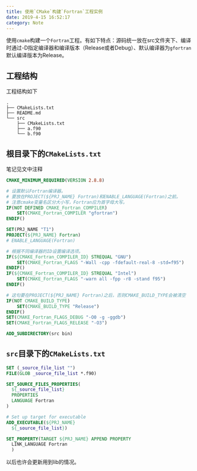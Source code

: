 ```yaml
---
title: 使用`CMake`构建`Fortran`工程实例
date: 2019-4-15 16:52:17
category: Note
---
```


使用`cmake`构建一个`Fortran`工程。有如下特点：源码统一放在src文件夹下、编译时通过-D指定编译器和编译版本（Release或者Debug）、默认编译器为`gfortran`默认编译版本为Release。

<!--more-->

## 工程结构

工程结构如下

```
.
├── CMakeLists.txt
├── README.md
└── src
    ├── CMakeLists.txt
    ├── a.f90
    └── b.f90
```

## 根目录下的`CMakeLists.txt`

笔记见文中注释

```cmake
CMAKE_MINIMUM_REQUIRED(VERSION 2.8.8)

# 设置默认Fortran编译器。
# 要放在PROJECT(${PRJ_NAME} Fortran)和ENABLE_LANGUAGE(Fortran)之前。
# 注意cmake变量名区分大小写，Fortran应为首字母大写。
IF(NOT DEFINED CMAKE_Fortran_COMPILER)
    SET(CMAKE_Fortran_COMPILER "gfortran")
ENDIF()

SET(PRJ_NAME "T1")
PROJECT(${PRJ_NAME} Fortran)
# ENABLE_LANGUAGE(Fortran)

# 根据不同编译器的ID设置编译选项。
IF(${CMAKE_Fortran_COMPILER_ID} STREQUAL "GNU")
    SET(CMAKE_Fortran_FLAGS "-Wall -cpp -fdefault-real-8 -std=f95")
ENDIF()
IF(${CMAKE_Fortran_COMPILER_ID} STREQUAL "Intel")
    SET(CMAKE_Fortran_FLAGS "-warn all -fpp -r8 -stand f95")
ENDIF()

# 这句要在PROJECT(${PRJ_NAME} Fortran)之后，否则CMAKE_BUILD_TYPE会被清空
IF(NOT CMAKE_BUILD_TYPE)
    SET(CMAKE_BUILD_TYPE "Release")
ENDIF()
SET(CMAKE_Fortran_FLAGS_DEBUG "-O0 -g -ggdb")
SET(CMAKE_Fortran_FLAGS_RELEASE "-O3")

ADD_SUBDIRECTORY(src bin)
```

## `src`目录下的`CMakeLists.txt`

```cmake
SET (_source_file_list "")
FILE(GLOB _source_file_list *.f90)

SET_SOURCE_FILES_PROPERTIES(
  ${_source_file_list}
  PROPERTIES
  LANGUAGE Fortran
)

# Set up target for executable
ADD_EXECUTABLE(${PRJ_NAME}
  ${_source_file_list})

SET_PROPERTY(TARGET ${PRJ_NAME} APPEND PROPERTY
  LINK_LANGUAGE Fortran
  )
```



以后也许会更新用到lib的情况。